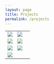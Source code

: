 ```yaml
---
layout: page
title: Projects
permalink: /projects
---
```


<div align="center">
    <table style="border:0px solid white; width:100%;">
        <tr style="border: 0px;">
            <td style="border: 0px;">
                <a href="https://github.com/nguyenngoclongdev/vs-terminal-keeper">
                    <img src="https://github-readme-stats.vercel.app/api/pin/?username=nguyenngoclongdev&repo=vs-terminal-keeper&theme=codeSTACKr">
                </a>
            </td>
            <td style="border: 0px;">
                <a href="https://github.com/nguyenngoclongdev/step-definition-generator">
                    <img src="https://github-readme-stats.vercel.app/api/pin/?username=nguyenngoclongdev&repo=step-definition-generator&theme=codeSTACKr">
                </a>
            </td>
            <td style="border: 0px;"></td>
        </tr>
        <tr style="border: 0px;">
            <td style="border: 0px;">
                <a href="https://github.com/nguyenngoclongdev/vs-asdf">
                    <img src="https://github-readme-stats.vercel.app/api/pin/?username=nguyenngoclongdev&repo=vs-asdf&theme=codeSTACKr">
                </a>
            </td>
            <td style="border: 0px;">
                <a href="https://github.com/vscode-utility/fs-browserify">
                    <img src="https://github-readme-stats.vercel.app/api/pin/?username=vscode-utility&repo=fs-browserify&theme=codeSTACKr">
                </a>
            </td>
            <td style="border: 0px;"></td>
        </tr>
        <tr style="border: 0px;">
            <td style="border: 0px;">
                <a href="https://github.com/nguyenngoclongdev/pkgscan">
                    <img src="https://github-readme-stats.vercel.app/api/pin/?username=nguyenngoclongdev&repo=pkgscan&theme=codeSTACKr">
                </a>
            </td>
            <td style="border: 0px;">
                <a href="https://github.com/nguyenngoclongdev/gherkin-editor">
                    <img src="https://github-readme-stats.vercel.app/api/pin/?username=nguyenngoclongdev&repo=gherkin-editor&theme=codeSTACKr">
                </a>
            </td>
            <td style="border: 0px;"></td>
        </tr>
         <tr style="border: 0px;">
            <td style="border: 0px;">
                <a href="https://github.com/nguyenngoclongdev/vs-data-sync">
                    <img src="https://github-readme-stats.vercel.app/api/pin/?username=nguyenngoclongdev&repo=vs-data-sync&theme=codeSTACKr">
                </a>
            </td>
            <td style="border: 0px;"></td>
            <td style="border: 0px;"></td>
        </tr>
    </table>
</div>
